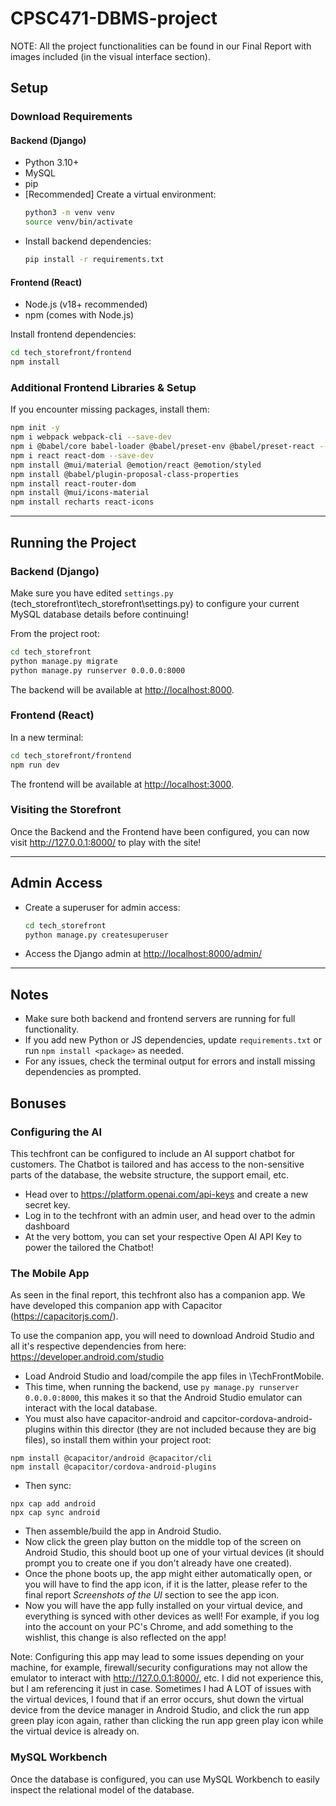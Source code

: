 # CPSC471-DBMS-project

NOTE: All the project functionalities can be found in our Final Report with images included (in the visual interface section).

## Setup

### Download Requirements

#### Backend (Django)
- Python 3.10+
- MySQL
- pip
- [Recommended] Create a virtual environment:
  ```sh
  python3 -m venv venv
  source venv/bin/activate
  ```
- Install backend dependencies:
  ```sh
  pip install -r requirements.txt
  ```

#### Frontend (React)
- Node.js (v18+ recommended)
- npm (comes with Node.js)

Install frontend dependencies:
```sh
cd tech_storefront/frontend
npm install
```

### Additional Frontend Libraries & Setup

If you encounter missing packages, install them:

```sh
npm init -y
npm i webpack webpack-cli --save-dev
npm i @babel/core babel-loader @babel/preset-env @babel/preset-react --save-dev
npm i react react-dom --save-dev
npm install @mui/material @emotion/react @emotion/styled
npm install @babel/plugin-proposal-class-properties
npm install react-router-dom
npm install @mui/icons-material
npm install recharts react-icons
```

---

## Running the Project

### Backend (Django)

Make sure you have edited `settings.py` (tech_storefront\tech_storefront\settings.py) to configure your current MySQL database details before continuing!

From the project root:
```sh
cd tech_storefront
python manage.py migrate
python manage.py runserver 0.0.0.0:8000
```
The backend will be available at [http://localhost:8000](http://localhost:8000).

### Frontend (React)
In a new terminal:
```sh
cd tech_storefront/frontend
npm run dev
```
The frontend will be available at [http://localhost:3000](http://localhost:3000).

### Visiting the Storefront

Once the Backend and the Frontend have been configured, you can now visit http://127.0.0.1:8000/ to play with the site!

---

## Admin Access

- Create a superuser for admin access:
  ```sh
  cd tech_storefront
  python manage.py createsuperuser
  ```
- Access the Django admin at [http://localhost:8000/admin/](http://localhost:8000/admin/)

---

## Notes

- Make sure both backend and frontend servers are running for full functionality.
- If you add new Python or JS dependencies, update `requirements.txt` or run `npm install <package>` as needed.
- For any issues, check the terminal output for errors and install missing dependencies as prompted.

## Bonuses

### Configuring the AI

This techfront can be configured to include an AI support chatbot for customers. The Chatbot is tailored and has access to the non-sensitive parts of the database, the website structure, the support email, etc.

- Head over to https://platform.openai.com/api-keys and create a new secret key.
- Log in to the techfront with an admin user, and head over to the admin dashboard
- At the very bottom, you can set your respective Open AI API Key to power the tailored the Chatbot!

### The Mobile App

As seen in the final report, this techfront also has a companion app. We have developed this companion app with Capacitor (https://capacitorjs.com/).

To use the companion app, you will need to download Android Studio and all it's respective dependencies from here: https://developer.android.com/studio

- Load Android Studio and load/compile the app files in \TechFrontMobile.
- This time, when running the backend, use `py manage.py runserver 0.0.0.0:8000`, this makes it so that the Android Studio emulator can interact with the local database.
- You must also have capacitor-android and capcitor-cordova-android-plugins within this director (they are not included because they are big files), so install them within your project root:
```
npm install @capacitor/android @capacitor/cli
npm install @capacitor/cordova-android-plugins
```
- Then sync:
```
npx cap add android
npx cap sync android
```
- Then assemble/build the app in Android Studio.
- Now click the green play button on the middle top of the screen on Android Studio, this should boot up one of your virtual devices (it should prompt you to create one if you don't already have one created).
- Once the phone boots up, the app might either automatically open, or you will have to find the app icon, if it is the latter, please refer to the final report *Screenshots of the UI* section to see the app icon.
- Now you will have the app fully installed on your virtual device, and everything is synced with other devices as well! For example, if you log into the account on your PC's Chrome, and add something to the wishlist, this change is also reflected on the app!

Note: Configuring this app may lead to some issues depending on your machine, for example, firewall/security configurations may not allow the emulator to interact with http://127.0.0.1:8000/, etc. I did not experience this, but I am referencing it just in case. Sometimes I had A LOT of issues with the virtual devices, I found that if an error occurs, shut down the virtual device from the device manager in Android Studio, and click the run app green play icon again, rather than clicking the run app green play icon while the virtual device is already on.

### MySQL Workbench

Once the database is configured, you can use MySQL Workbench to easily inspect the relational model of the database.